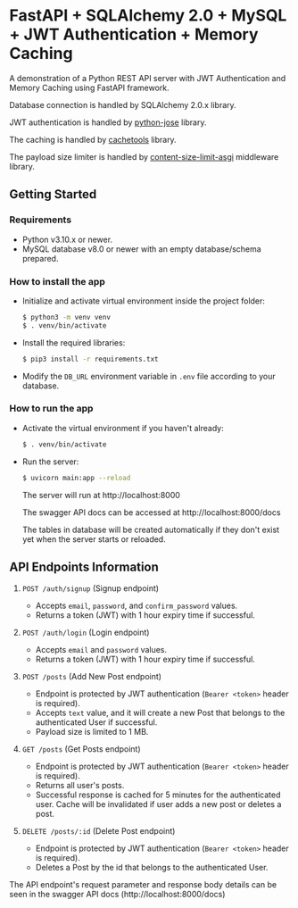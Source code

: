# <b>FastAPI + SQLAlchemy 2.0 + MySQL + JWT Authentication + Memory Caching</b>

A demonstration of a Python REST API server with JWT Authentication and Memory Caching using FastAPI framework.

Database connection is handled by SQLAlchemy 2.0.x library.

JWT authentication is handled by [python-jose](https://pypi.org/project/python-jose/) library.

The caching is handled by [cachetools](https://pypi.org/project/cachetools/) library.

The payload size limiter is handled by [content-size-limit-asgi](https://github.com/steinnes/content-size-limit-asgi) middleware library.

## <b> Getting Started </b>

### Requirements

* Python v3.10.x or newer.
* MySQL database v8.0 or newer with an empty database/schema prepared.

### How to install the app

* Initialize and activate virtual environment inside the project folder:
    ```bash
    $ python3 -m venv venv
    $ . venv/bin/activate
    ```
* Install the required libraries:

    ```bash
    $ pip3 install -r requirements.txt
    ```

* Modify the `DB_URL` environment variable in `.env` file according to your database.

### How to run the app

* Activate the virtual environment if you haven't already:
    ```bash
    $ . venv/bin/activate
    ```

* Run the server:
    ```bash
    $ uvicorn main:app --reload
    ```
    The server will run at http://localhost:8000

    The swagger API docs can be accessed at http://localhost:8000/docs

    The tables in database will be created automatically if they don't exist yet when the server starts or reloaded.

## API Endpoints Information

1. `POST /auth/signup` (Signup endpoint)
   * Accepts `email`, `password`, and `confirm_password` values.
   * Returns a token (JWT) with 1 hour expiry time if successful.

2. `POST /auth/login` (Login endpoint)
   * Accepts `email` and `password` values.
   * Returns a token (JWT) with 1 hour expiry time if successful.

3. `POST /posts` (Add New Post endpoint)
   * Endpoint is protected by JWT authentication (`Bearer <token>` header is required).
   * Accepts `text` value, and it will create a new Post that belongs to the authenticated User if successful.
   * Payload size is limited to 1 MB.

4. `GET /posts` (Get Posts endpoint)
   * Endpoint is protected by JWT authentication (`Bearer <token>` header is required).
   * Returns all user's posts.
   * Successful response is cached for 5 minutes for the authenticated user. Cache will be invalidated if user adds a new post or deletes a post.

5. `DELETE /posts/:id` (Delete Post endpoint)
   * Endpoint is protected by JWT authentication (`Bearer <token>` header is required).
   * Deletes a Post by the id that belongs to the authenticated User.

The API endpoint's request parameter and response body details can be seen in the swagger API docs (http://localhost:8000/docs)
